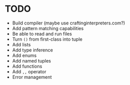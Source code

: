# TODO
* Build compiler (maybe use craftinginterpreters.com?)
* Add pattern matching capabilities
* Be able to read and run files
* Turn `()` from first-class into tuple
* Add lists
* Add type inference
* Add enums
* Add named tuples
* Add functions
* Add `,,` operator
* Error management